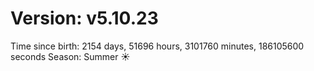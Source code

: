 # Version: v5.10.23
Time since birth: 2154 days, 51696 hours, 3101760 minutes, 186105600 seconds
Season: Summer ☀️
